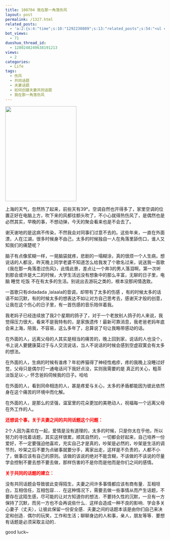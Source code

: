 ```yaml
---
title: 100704 我在那一角落伤风
layout: post
permalink: /1327.html
related_posts:
  - 'a:2:{s:4:"time";s:10:"1292230809";s:13:"related_posts";s:54:"<ul class="related_post"><li>No Related Post</li></ul>";}'
bot_views:
  - 71
duoshuo_thread_id:
  - 1280248249638191213
views:
  - 2
categories:
  - Life
tags:
  - 伤风
  - 共同话题
  - 夫妻话题
  - 如何创建夫妻共同话题
  - 我在那一角落伤风
---
```

[<img class="aligncenter size-medium wp-image-1328" title="sf" src="http://www.80aj.com/wp-content/uploads/2010/07/sf-225x300.jpg" alt="" width="225" height="300" />][1]

上海的天气，忽然热了起来，前些天有39°。空调自然也开得多了，家里空调的位置正好在电脑上方，吹下来的风都往额头吹了，不小心就得热伤风了，是偶然也是必然其实，早晚的事，不想动弹，今天的聚会看来也是不会去了。

谢天谢地的是这病不传染，不然我会对同事们过意不去的。这些年来，一直在外面漂，人在江湖，很多时候身不由己，太多的时候独自一人在角落里舔伤口，谁人又知我们的痛楚呢？

脑子有点像浆糊一样，一晃脑袋就疼，悲剧的一塌糊涂，真的很烦一个人生病，想说话的人都没，昨天晚上同学老婆不知道怎么给我发了个歌名过来，说送我一首歌《我在那一角落患过伤风》，此情此景，差点让一个奔3的男人落泪啊，第一次听到那会或许是大二的时候，大学生活远没有想象中的那么丰富，无聊的日子里，电脑 睡觉 吃饭 不在有太多的生活。别说出去游玩之类的，根本没那闲情逸致。

一首歌只有didadada ,lalaala的音调，却带有了太多的伤感 ，有的时候太多的话语不如沉默，有的时候太多的想表达不如让对方自己思考去，感谢天才般的创意，让我在这个伤心的日子里，有一首伤感的音乐陪伴着我。

我老妈子已经连续放了我2个星期的鸽子了，对于一个老放别人鸽子的人来说，我觉得压力很大，看来不是我特有的，是家族遗传！最新可靠消息，我老爸老妈年底会来上海，陪我，不容易，这么多年了，总算说了句让我略带感动的话。

在外面的人，远离父母的人其实是相当的痛苦的，晚上回到家，说话的人也没个，书上说人要健康莫过于与人交流说话，当人不说话的时候会感到空虚寂寞会有太多的想法。

在外面的人，生病的时候有谁疼？年初养猫得了神经性疱疹，疼的我晚上没睡过好觉，父母只是偶尔打一通电话问下我好点没，实则我需要的是 真正的关心，粗茶淡饭足以-_- 怀念爸妈伺候我的日子。哈哈

在外面的人，看到同命相连的人，甚是疼爱与关心，太多的矛盾都能因为彼此依然身在这个痛苦的环境中而化解。

在外面的人，是那么的坚强，温室里的花朵更加的美艳动人，祝福每一个远离父母在外工作的人。

**<span style="color: #ff0000;">还想说个事，关于夫妻之间的共同话题这个问题：</span>**

2个人因为喜欢在一起，爱情是没有道理的，太多的时候，只是你太在乎他，所以努力的寻找着话题，其实这样很累，顺其自然的，一切都会好起来，自己培养一份爱好，不一定要强迫他喜欢，充实自己才是真的，吵架是必然的，吵架是生活的调节剂，吵架之后不要为点破事就要分手，离家出走，这样是不负责的，人都不小了，做事应该有自己的原则。该做的该说的绝对不能含糊，不该做的不该说的尽量学会控制不要去想不要去做，那样伤害的不是你而是他而是你们之间的感情。

<span style="color: #ff0000;"><strong>关于共同的话题的建立：</strong></span>

没有共同话题会导致彼此变得陌生，夫妻之间许多事情都应该有商有量．互相坦白，互相信任，互相包容．．．在这种情况下，需要去做一些事情从而产生话题，不要存在这陌生感，尽可能的让对方知道你的想法．不要持久性的沉默，一旦有一方保持了沉默，而另一方也不会再说些什么．这样会造成一种不良的影响．学会多关心妻子（丈夫），让彼此保留一份安全感．夫妻之间的话题本该是由你们自己来决定和创造．偶尔的玩笑，工作和生活；聊聊身边的人和事，亲人，朋友等等．要想有话题是必须采取主动的．

good luck~

 [1]: http://www.80aj.com/wp-content/uploads/2010/07/sf.jpg